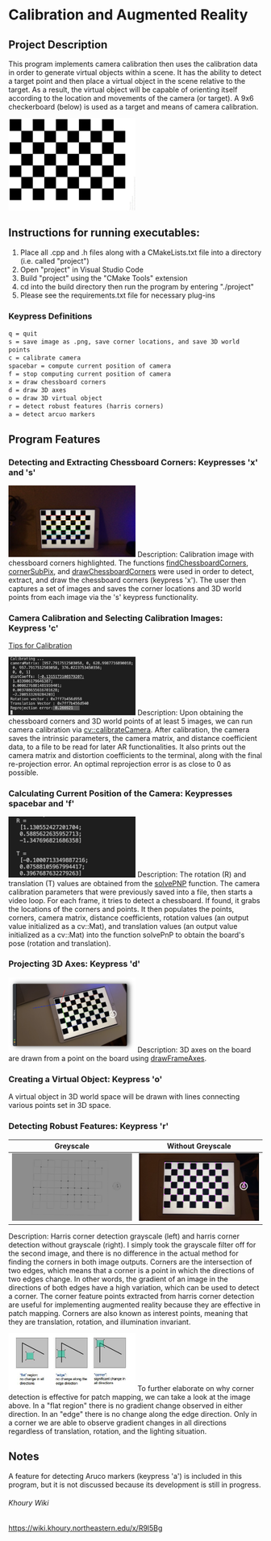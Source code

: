 # Calibration and Augmented Reality

## Project Description
This program implements camera calibration then uses the calibration data in order to generate virtual objects within a scene. It has the ability to detect a target point and then place a virtual object in the scene relative to the target. As a result, the virtual object will be capable of orienting itself according to the location and movements of the camera (or target). A 9x6 checkerboard (below) is used as a target and means of camera calibration. 

<img src="/readme-images/checkerboard.png" width=50%>

## Instructions for running executables:
1. Place all .cpp and .h files along with a CMakeLists.txt file into a directory (i.e. called "project")
2. Open "project" in Visual Studio Code
3. Build "project" using the "CMake Tools" extension
4. cd into the build directory then run the program by entering "./project" 
5. Please see the requirements.txt file for necessary plug-ins

### Keypress Definitions
```
q = quit
s = save image as .png, save corner locations, and save 3D world points
c = calibrate camera
spacebar = compute current position of camera
f = stop computing current position of camera
x = draw chessboard corners
d = draw 3D axes
o = draw 3D virtual object
r = detect robust features (harris corners)
a = detect arcuo markers
```

## Program Features

### Detecting and Extracting Chessboard Corners: Keypresses 'x' and 's'
<img src="/readme-images/chessboard-corners.png" width=50%>
Description: Calibration image with chessboard corners highlighted. The functions <a href="https://docs.opencv.org/3.4/d9/d0c/group__calib3d.html#ga93efa9b0aa890de240ca32b11253dd4a" target="_blank">findChessboardCorners</a>, <a href="https://docs.opencv.org/4.x/dd/d1a/group__imgproc__feature.html#ga354e0d7c86d0d9da75de9b9701a9a87e" target="_blank">cornerSubPix</a>, and <a href="https://docs.opencv.org/3.4/d9/d0c/group__calib3d.html#ga6a10b0bb120c4907e5eabbcd22319022" target="_blank">drawChessboardCorners</a> were used in order to detect, extract, and draw the chessboard corners (keypress 'x'). The user then captures a set of images and saves the corner locations and 3D world points from each image via the 's' keypress functionality. 

### Camera Calibration and Selecting Calibration Images: Keypress 'c'
<a href="https://calib.io/blogs/knowledge-base/calibration-best-practices" target="_blank">Tips for Calibration</a>

<img src="/readme-images/calibration.png" width=50%>
Description: Upon obtaining the chessboard corners and 3D world points of at least 5 images, we can run camera calibration via <a href="https://docs.opencv.org/3.4/d9/d0c/group__calib3d.html#ga3207604e4b1a1758aa66acb6ed5aa65d" target="_blank">cv::calibrateCamera</a>. After calibration, the camera saves the intrinsic parameters, the camera matrix, and distance coefficient data, to a file to be read for later AR functionalities. It also prints out the camera matrix and distortion coefficients to the terminal, along with the final re-projection error. An optimal reprojection error is as close to 0 as possible.

### Calculating Current Position of the Camera: Keypresses spacebar and 'f'
<img src="/readme-images/camera-position.png" width=50%>
Description: The rotation (R) and translation (T) values are obtained from the <a href="https://docs.opencv.org/3.4/d9/d0c/group__calib3d.html#ga549c2075fac14829ff4a58bc931c033d" target="_blank">solvePNP</a> function. The camera calibration parameters that were previously saved into a file, then starts a video loop. For each frame, it tries to detect a chessboard. If found, it grabs the locations of the corners and points. It then populates the points, corners, camera matrix, distance coefficients, rotation values (an output value initialized as a cv::Mat), and translation values (an output value initialized as a cv::Mat) into the function solvePnP to obtain the board's pose (rotation and translation).

### Projecting 3D Axes: Keypress 'd'
<img src="/readme-images/3d-axis.png" width=50%>
Description: 3D axes on the board are drawn from a point on the board using <a href="https://docs.opencv.org/3.4/d9/d0c/group__calib3d.html#gab3ab7bb2bdfe7d5d9745bb92d13f9564" target="_blank">drawFrameAxes</a>. 

### Creating a Virtual Object: Keypress 'o'
A virtual object in 3D world space will be drawn with lines connecting various points set in 3D space.

### Detecting Robust Features: Keypress 'r'
| Greyscale | Without Greyscale |
|---|---|
| <img src="/readme-images/harris-corners-1.png" width=100%> | <img src="/readme-images/harris-corners-2.png" width=100%> |

Description: Harris corner detection grayscale (left) and harris corner detection without grayscale (right). I simply took the grayscale filter off for the second image, and there is no difference in the actual method for finding the corners in both image outputs. Corners are the intersection of two edges, which means that a corner is a point in which the directions of two edges change. In other words, the gradient of an image in the directions of both edges have a high variation, which can be used to detect a corner. The corner feature points extracted from harris corner detection are useful for implementing augmented reality because they are effective in patch mapping. Corners are also known as interest points, meaning that they are translation, rotation, and illumination invariant. 

<img src="/readme-images/harris-corners.jpeg" width=50%>
To further elaborate on why corner detection is effective for patch mapping, we can take a look at the image above. In a "flat region" there is no gradient change observed in either direction. In an "edge" there is no change along the edge direction. Only in a corner we are able to observe gradient changes in all directions regardless of translation, rotation, and the lighting situation.

## Notes
A feature for detecting Aruco markers (keypress 'a') is included in this program, but it is not discussed because its development is still in progress.

###### Khoury Wiki
https://wiki.khoury.northeastern.edu/x/R9l5Bg
